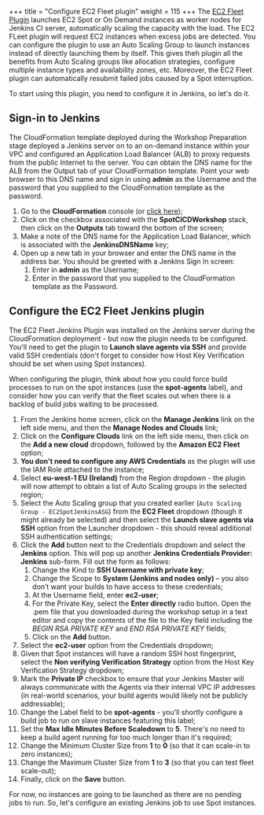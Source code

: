 +++
title = "Configure EC2 Fleet plugin"
weight = 115
+++
The [EC2 Fleet Plugin](https://plugins.jenkins.io/ec2-fleet/) launches EC2 Spot or On Demand instances as worker nodes for Jenkins CI server, automatically scaling the capacity with the load. The EC2 FLeet plugin will request EC2 instances when excess jobs are detected. You can configure the plugin to use an Auto Scaling Group to launch instances instead of directly launching them by itself. This gives theh plugin all the benefits from Auto Scaling groups like allocation strategies, configure multiple instance types and availability zones, etc. Moreover, the EC2 Fleet plugin can automatically resubmit failed jobs caused by a Spot interruption. 

To start using this plugin, you need to configure it in Jenkins, so let's do it.

## Sign-in to Jenkins
The CloudFormation template deployed during the Workshop Preparation stage deployed a Jenkins server on to an on-demand instance within your VPC and configured an Application Load Balancer (ALB) to proxy requests from the public Internet to the server. You can obtain the DNS name for the ALB from the Output tab of your CloudFormation template. Point your web browser to this DNS name and sign in using **admin** as the Username and the password that you supplied to the CloudFormation template as the password.

1. Go to the **CloudFormation** console (or [click here](https://eu-west-1.console.aws.amazon.com/cloudformation/home?region=eu-west-1));
2. Click on the checkbox associated with the **SpotCICDWorkshop** stack, then click on the **Outputs** tab toward the bottom of the screen;
3. Make a note of the DNS name for the Application Load Balancer, which is associated with the **JenkinsDNSName** key;
4. Open up a new tab in your browser and enter the DNS name in the address bar. You should be greeted with a Jenkins Sign In screen:
    1. Enter in **admin** as the Username;
    2. Enter in the password that you supplied to the CloudFormation template as the Password.

## Configure the EC2 Fleet Jenkins plugin
The EC2 Fleet Jenkins Plugin was installed on the Jenkins server during the CloudFormation deployment - but now the plugin needs to be configured. You'll need to get the plugin to **Launch slave agents via SSH** and provide valid SSH credentials (don't forget to consider how Host Key Verification should be set when using Spot instances).

When configuring the plugin, think about how you could force build processes to run on the spot instances (use the **spot-agents** label), and consider how you can verify that the fleet scales out when there is a backlog of build jobs waiting to be processed.

1. From the Jenkins home screen, click on the **Manage Jenkins** link on the left side menu, and then the **Manage Nodes and Clouds** link;
2. Click on the **Configure Clouds** link on the left side menu, then click on the **Add a new cloud** dropdown, followed by the **Amazon EC2 Fleet** option;
3. **You don't need to configure any AWS Credentials** as the plugin will use the IAM Role attached to the instance;
4. Select **eu-west-1 EU (Ireland)** from the Region dropdown - the plugin will now attempt to obtain a list of Auto Scaling groups in the selected region;
6. Select the Auto Scaling group that you created earlier (`Auto Scaling Group - EC2SpotJenkinsASG`) from the **EC2 Fleet** dropdown (though it might already be selected) and then select the **Launch slave agents via SSH** option from the Launcher dropdown - this should reveal additional SSH authentication settings;
7. Click the **Add** button next to the Credentials dropdown and select the **Jenkins** option. This will pop up another **Jenkins Credentials Provider: Jenkins** sub-form. Fill out the form as follows:
    1. Change the Kind to **SSH Username with private key**;
    2. Change the Scope to **System (Jenkins and nodes only)** – you also don’t want your builds to have access to these credentials;
    3. At the Username field, enter **ec2-user**;
    4. For the Private Key, select the **Enter directly** radio button. Open the .pem file that you downloaded during the workshop setup in a text editor and copy the contents of the file to the Key field including the *BEGIN RSA PRIVATE KEY* and *END RSA PRIVATE KEY* fields;
    5. Click on the **Add** button.
8. Select the **ec2-user** option from the Credentials dropdown;
9. Given that Spot instances will have a random SSH host fingerprint, select the **Non verifying Verification Strategy** option from the Host Key Verification Strategy dropdown;
10. Mark the **Private IP** checkbox to ensure that your Jenkins Master will always communicate with the Agents via their internal VPC IP addresses (in real-world scenarios, your build agents would likely not be publicly addressable);
11. Change the Label field to be **spot-agents** - you'll shortly configure a build job to run on slave instances featuring this label;
12. Set the **Max Idle Minutes Before Scaledown** to **5**. There's no need to keep a build agent running for too much longer than it's required;
13. Change the Minimum Cluster Size from **1** to **0** (so that it can scale-in to zero instances);
14. Change the Maximum Cluster Size from **1** to **3** (so that you can test fleet scale-out);
15. Finally, click on the **Save** button.

For now, no instances are going to be launched as there are no pending jobs to run. So, let's configure an existing Jenkins job to use Spot instances.